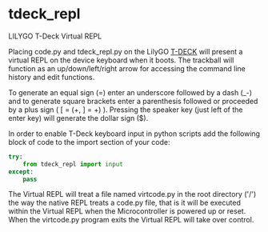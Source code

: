 # tdeck_repl
LILYGO T-Deck Virtual REPL

Placing code.py and tdeck_repl.py on the LilyGO [T-DECK](https://www.lilygo.cc/products/t-deck) will present a virtual REPL on the device keyboard when it boots. The trackball will function as an up/down/left/right arrow for accessing the command line history and edit functions.  

To generate an equal sign (=) enter an underscore followed by a dash (_-) and to generate square brackets enter a parenthesis followed or proceeded by a plus sign ( [ = (+, ] = +) ).
Pressing the speaker key (just left of the enter key) will generate the dollar sign ($).

In order to enable T-Deck keyboard input in python scripts add the following block of code to the import section of your code:
```py
try:
    from tdeck_repl import input
except:
    pass
```
The Virtual REPL will treat a file named virtcode.py in the root directory ('/') the way the native REPL treats a code.py file, that is it will be executed within the Virtual REPL when the Microcontroller is powered up or reset. When the virtcode.py program exits the Virtual REPL will take over control.
